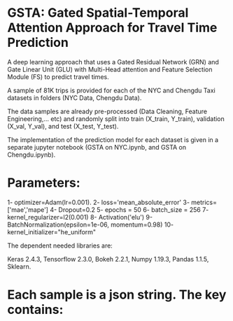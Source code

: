 # GSTA: Gated Spatial-Temporal Attention Approach for Travel Time Prediction

A deep learning approach that uses a Gated Residual Network (GRN) and Gate Linear Unit (GLU) with Multi-Head attention and Feature Selection Module (FS) to predict travel times.

A sample of 81K trips is provided for each of the NYC and Chengdu Taxi datasets in folders (NYC Data, Chengdu Data).

The data samples are already pre-processed (Data Cleaning, Feature Engineering,... etc) and randomly split into train (X_train, Y_train), validation (X_val, Y_val), and test (X_test, Y_test).

The implementation of the prediction model for each dataset is given in a separate jupyter notebook (GSTA on NYC.ipynb, and GSTA on Chengdu.ipynb).

# Parameters:
1- optimizer=Adam(lr=0.001).
2- loss='mean_absolute_error'
3- metrics=['mae','mape']
4- Dropout=0.2
5- epochs = 50
6- batch_size = 256
7- kernel_regularizer=l2(0.001)
8- Activation('elu')
9- BatchNormalization(epsilon=1e-06, momentum=0.98)
10- kernel_initializer="he_uniform"

The dependent needed libraries are:

Keras 2.4.3, Tensorflow 2.3.0, Bokeh 2.2.1, Numpy 1.19.3, Pandas 1.1.5, Sklearn.

# Each sample is a json string. The key contains:



